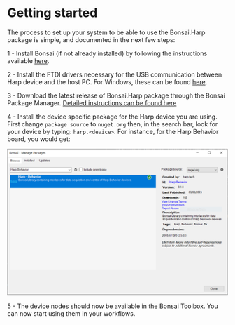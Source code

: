 # Getting started

The process to set up your system to be able to use the Bonsai.Harp package is simple, and documented in the next few steps:

1 - Install Bonsai (if not already installed) by following the instructions available [here](https://bonsai-rx.org/docs/articles/installation.html).

2 - Install the FTDI drivers necessary for the USB communication between Harp device and the host PC. For Windows, these can be found [here](https://www.ftdichip.com/old2020/Drivers/CDM/CDM%20v2.12.26%20WHQL%20Certified.zip).

3 - Download the latest release of Bonsai.Harp package through the Bonsai Package Manager. [Detailed instructions can be found here](https://bonsai-rx.org/docs/articles/packages.html)

4 - Install the device specific package for the Harp device you are using. First change `package source` to `nuget.org` then, in the search bar, look for your device by typing: `harp.<device>`. For instance, for the Harp Behavior board, you would get:

![HarpDevicePackage](~/images/../../../images/behaviorpackage.png)

5 - The device nodes should now be available in the Bonsai Toolbox. You can now start using them in your workflows.